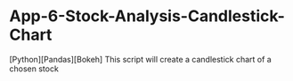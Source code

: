 # App-6-Stock-Analysis-Candlestick-Chart
[Python][Pandas][Bokeh] This script will create a candlestick chart of a chosen stock
